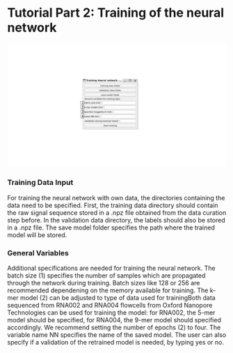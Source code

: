 # Tutorial Part 2: Training of the neural network 

![GUI for retraining ModiDeC](https://github.com/mem3nto0/ModiDeC-RNA-modification-classifier/blob/main/data_curation_tutorial/Figure_training.png)


### Training Data Input
For training the neural network with own data, the directories containing the data need to be specified. First, the training data directory should contain the raw signal sequence stored in a .npz file obtained from the data curation step before. In the validation data directory, the labels should also be stored in a .npz file. The save model folder specifies the path where the trained model will be stored.

### General Variables
Additional specifications are needed for training the neural network. The batch size (1) specifies the number of samples which are propagated through the network during training. Batch sizes like 128 or 256 are recommended dependening on the memory available for training. The k-mer model (2) can be adjusted to type of data used for trainingBoth data sequenced from RNA002 and RNA004 flowcells from Oxford Nanopore Technologies can be used for training the model: for RNA002, the 5-mer model should be specified, for RNA004, the 9-mer model should specified accordingly. We recommend setting the number of epochs (2) to four. The variable name NN specifies the name of the saved model. The user can also specify if a validation of the retrained model is needed, by typing yes or no. 
